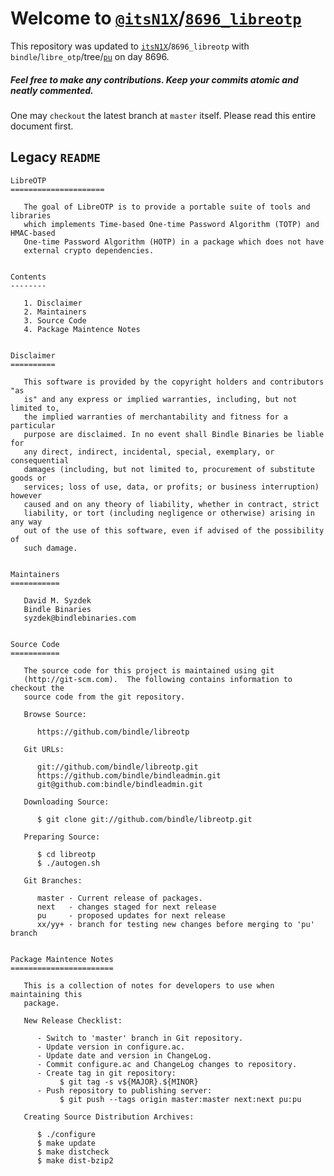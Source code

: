 # Welcome to [`@itsN1X`](https://google.com/search?q=itsN1X)/[`8696_libreotp`](https://github.com/itsN1X/8696_libreotp)
This repository was updated to [`itsN1X`](https://github.com/itsN1X)/`8696_libreotp` with `bindle`/`libre_otp`/tree/[`pu`](https://github.com/bindle/libreotp/tree/pu) on day 8696.  
##### Feel free to make any contributions. Keep your commits atomic and neatly commented.  
One may `checkout` the latest branch at `master` itself. Please read this entire document first.

## Legacy `README`

```
LibreOTP
=====================

   The goal of LibreOTP is to provide a portable suite of tools and libraries
   which implements Time-based One-time Password Algorithm (TOTP) and HMAC-based
   One-time Password Algorithm (HOTP) in a package which does not have
   external crypto dependencies.


Contents
--------

   1. Disclaimer
   2. Maintainers
   3. Source Code
   4. Package Maintence Notes


Disclaimer
==========

   This software is provided by the copyright holders and contributors "as
   is" and any express or implied warranties, including, but not limited to,
   the implied warranties of merchantability and fitness for a particular
   purpose are disclaimed. In no event shall Bindle Binaries be liable for
   any direct, indirect, incidental, special, exemplary, or consequential
   damages (including, but not limited to, procurement of substitute goods or
   services; loss of use, data, or profits; or business interruption) however
   caused and on any theory of liability, whether in contract, strict
   liability, or tort (including negligence or otherwise) arising in any way
   out of the use of this software, even if advised of the possibility of
   such damage.


Maintainers
===========

   David M. Syzdek
   Bindle Binaries
   syzdek@bindlebinaries.com


Source Code
===========

   The source code for this project is maintained using git
   (http://git-scm.com).  The following contains information to checkout the
   source code from the git repository.

   Browse Source:

      https://github.com/bindle/libreotp

   Git URLs:

      git://github.com/bindle/libreotp.git
      https://github.com/bindle/bindleadmin.git
      git@github.com:bindle/bindleadmin.git

   Downloading Source:

      $ git clone git://github.com/bindle/libreotp.git

   Preparing Source:

      $ cd libreotp
      $ ./autogen.sh

   Git Branches:

      master - Current release of packages.
      next   - changes staged for next release
      pu     - proposed updates for next release
      xx/yy+ - branch for testing new changes before merging to 'pu' branch


Package Maintence Notes
=======================

   This is a collection of notes for developers to use when maintaining this
   package.

   New Release Checklist:

      - Switch to 'master' branch in Git repository.
      - Update version in configure.ac.
      - Update date and version in ChangeLog.
      - Commit configure.ac and ChangeLog changes to repository.
      - Create tag in git repository:
           $ git tag -s v${MAJOR}.${MINOR}
      - Push repository to publishing server:
           $ git push --tags origin master:master next:next pu:pu

   Creating Source Distribution Archives:

      $ ./configure
      $ make update
      $ make distcheck
      $ make dist-bzip2

```
